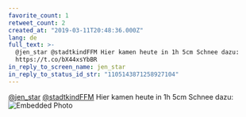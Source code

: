 ```yaml
---
favorite_count: 1
retweet_count: 2
created_at: "2019-03-11T20:48:36.000Z"
lang: de
full_text: >-
  @jen_star @stadtkindFFM Hier kamen heute in 1h 5cm Schnee dazu:
  https://t.co/bX44xsYbBR
in_reply_to_screen_name: jen_star
in_reply_to_status_id_str: "1105143871258927104"
---
```


[@jen_star](https://twitter.com/jen_star)
[@stadtkindFFM](https://twitter.com/stadtkindFFM) Hier kamen heute in 1h 5cm
Schnee dazu:
![Embedded Photo](https://twitter-media-coderbyheart.s3.eu-north-1.amazonaws.com/1105208925455110144-D1Z9pv1W0AAqTv7.jpg)
